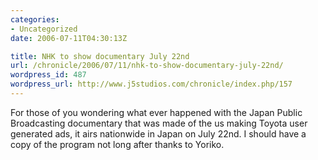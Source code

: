 ```yaml
--- 
categories:
- Uncategorized
date: 2006-07-11T04:30:13Z

title: NHK to show documentary July 22nd
url: /chronicle/2006/07/11/nhk-to-show-documentary-july-22nd/
wordpress_id: 487
wordpress_url: http://www.j5studios.com/chronicle/index.php/157
---
```


For those of you wondering what ever happened with the Japan Public Broadcasting documentary that was made of the us making Toyota user generated ads, it airs nationwide in Japan on July 22nd.  I should have a copy of the program not long after thanks to Yoriko.

